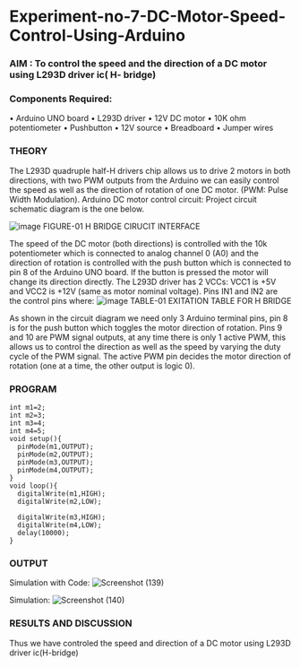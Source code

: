 # Experiment-no-7-DC-Motor-Speed-Control-Using-Arduino
### AIM : To control the speed and the direction of a DC motor using L293D driver ic( H- bridge)

### Components Required:
•	Arduino UNO board
•	L293D driver
•	12V DC motor
•	10K ohm potentiometer
•	Pushbutton
•	12V source
•	Breadboard
•	Jumper wires
### THEORY 
The L293D quadruple half-H drivers chip allows us to drive 2 motors in both directions, with two PWM outputs from the Arduino we can easily control the speed as well as the direction of rotation of one DC motor. (PWM: Pulse Width Modulation).
Arduino DC motor control circuit:
Project circuit schematic diagram is the one below.

![image](https://user-images.githubusercontent.com/36288975/167763051-b230c183-afc5-46f2-ba95-0f95e10dd6c9.png)
FIGURE-01 H BRIDGE CIRUCIT INTERFACE 
 
The speed of the DC motor (both directions) is controlled with the 10k potentiometer which is connected to analog channel 0 (A0) and the direction of rotation is controlled with the push button which is connected to pin 8 of the Arduino UNO board. If the button is pressed the motor will change its direction directly.
The L293D driver has 2 VCCs: VCC1 is +5V and VCC2 is +12V (same as motor nominal voltage). Pins IN1 and IN2 are the control pins where:
![image](https://user-images.githubusercontent.com/36288975/167763120-1421c2c5-8381-49eb-b376-03f6e1113b7a.png)
TABLE-01 EXITATION TABLE FOR H BRIDGE 

As shown in the circuit diagram we need only 3 Arduino terminal pins, pin 8 is for the push button which toggles the motor direction of rotation. Pins 9 and 10 are PWM signal outputs, at any time there is only 1 active PWM, this allows us to control the direction as well as the speed by varying the duty cycle of the PWM signal. The active PWM pin decides the motor direction of rotation (one at a time, the other output is logic 0).

### PROGRAM 
```
int m1=2;
int m2=3;
int m3=4;
int m4=5;
void setup(){
  pinMode(m1,OUTPUT);
  pinMode(m2,OUTPUT);
  pinMode(m3,OUTPUT);
  pinMode(m4,OUTPUT);
}
void loop(){
  digitalWrite(m1,HIGH);
  digitalWrite(m2,LOW);
  
  digitalWrite(m3,HIGH);
  digitalWrite(m4,LOW);
  delay(10000);
}
```
### OUTPUT
Simulation with Code:
![Screenshot (139)](https://github.com/Vasanth1234567/Experiment-no-6-DC-Motor-Speed-Control-Using-Arduino/assets/86919099/1a0a5542-23cd-40af-b200-4d9772c1fe59)

Simulation:
![Screenshot (140)](https://github.com/Vasanth1234567/Experiment-no-6-DC-Motor-Speed-Control-Using-Arduino/assets/86919099/47ad7ac2-c2dc-40bf-96a4-4bc8303335e9)

### RESULTS AND DISCUSSION 
Thus we have controled the speed and direction of a DC motor using L293D driver ic(H-bridge)
